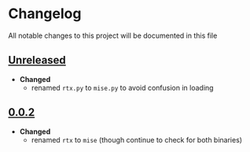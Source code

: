 # Changelog
All notable changes to this project will be documented in this file

[unreleased]: https://github.com/eugenesvk/xontrib-mise/compare/0.0.2...HEAD
## [Unreleased]
<!-- - __Added__ -->
  <!-- + :sparkles:  -->
  <!-- new features -->
<!-- - __Changed__ -->
  <!-- +   -->
  <!-- changes in existing functionality -->
<!-- - __Fixed__ -->
  <!-- + :beetle:  -->
  <!-- bug fixes -->
<!-- - __Deprecated__ -->
  <!-- + :poop:  -->
  <!-- soon-to-be removed features -->
<!-- - __Removed__ -->
  <!-- + :wastebasket:  -->
  <!-- now removed features -->
<!-- - __Security__ -->
  <!-- + :lock:  -->
  <!-- vulnerabilities -->

  - __Changed__
    + renamed `rtx.py` to `mise.py` to avoid confusion in loading

[0.0.2]: https://github.com/eugenesvk/xontrib-mise/releases/tag/0.0.2
## [0.0.2]
  - __Changed__
    + renamed `rtx` to `mise` (though continue to check for both binaries)

